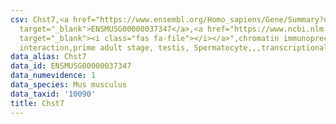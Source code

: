 ```yaml
---
csv: Chst7,<a href="https://www.ensembl.org/Homo_sapiens/Gene/Summary?db=core;g=ENSMUSG00000037347"
  target="_blank">ENSMUSG00000037347</a>,<a href="https://www.ncbi.nlm.nih.gov/pubmed/25450459"
  target="_blank"><i class="fas fa-file"></i></a>",chromatin immunoprecipitation assay,direct
  interaction,prime adult stage, testis, Spermatocyte,,,transcriptional regulation,
data_alias: Chst7
data_id: ENSMUSG00000037347
data_numevidence: 1
data_species: Mus musculus
data_taxid: '10090'
title: Chst7
---
```

